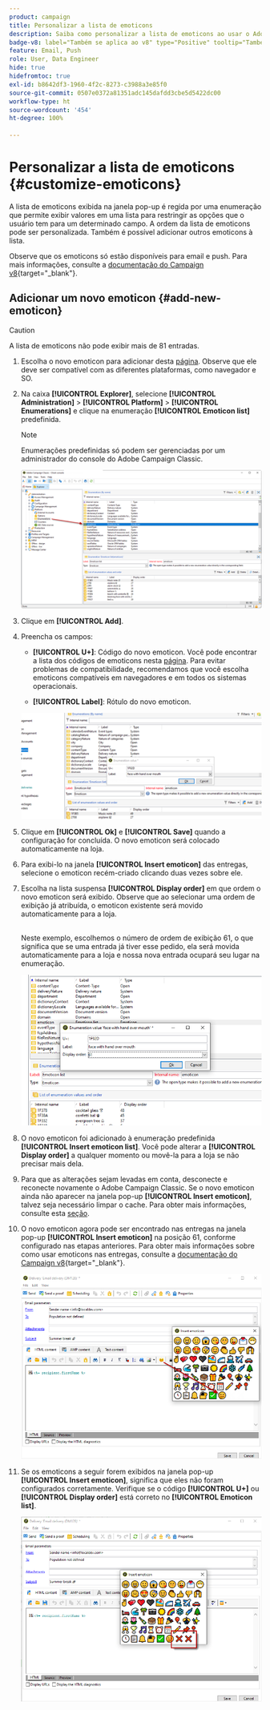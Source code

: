 ```yaml
---
product: campaign
title: Personalizar a lista de emoticons
description: Saiba como personalizar a lista de emoticons ao usar o Adobe Campaign
badge-v8: label="Também se aplica ao v8" type="Positive" tooltip="Também se aplica ao Campaign v8"
feature: Email, Push
role: User, Data Engineer
hide: true
hidefromtoc: true
exl-id: b8642df3-1960-4f2c-8273-c3988a3e85f0
source-git-commit: 0507e0372a81351adc145dafdd3cbe5d5422dc00
workflow-type: ht
source-wordcount: '454'
ht-degree: 100%

---
```


# Personalizar a lista de emoticons {#customize-emoticons}

A lista de emoticons exibida na janela pop-up é regida por uma enumeração que permite exibir valores em uma lista para restringir as opções que o usuário tem para um determinado campo.
A ordem da lista de emoticons pode ser personalizada. Também é possível adicionar outros emoticons à lista.

Observe que os emoticons só estão disponíveis para email e push. Para mais informações, consulte a [documentação do Campaign v8](https://experienceleague.adobe.com/docs/campaign/campaign-v8/send/emails/defining-the-email-content.html?lang=pt-BR#inserting-emoticons){target="_blank"}.


## Adicionar um novo emoticon {#add-new-emoticon}

>[!CAUTION]
>
>A lista de emoticons não pode exibir mais de 81 entradas.

1. Escolha o novo emoticon para adicionar desta [página](https://unicode.org/emoji/charts/full-emoji-list.html). Observe que ele deve ser compatível com as diferentes plataformas, como navegador e SO.

1. Na caixa **[!UICONTROL Explorer]**, selecione **[!UICONTROL Administration]** > **[!UICONTROL Platform]** > **[!UICONTROL Enumerations]** e clique na enumeração **[!UICONTROL Emoticon list]** predefinida.

   >[!NOTE]
   >
   >Enumerações predefinidas só podem ser gerenciadas por um administrador do console do Adobe Campaign Classic.

   ![](assets/emoticon_1.png)

1. Clique em **[!UICONTROL Add]**.

1. Preencha os campos:

   * **[!UICONTROL U+]**: Código do novo emoticon. Você pode encontrar a lista dos códigos de emoticons nesta [página](https://unicode.org/emoji/charts/full-emoji-list.html).
Para evitar problemas de compatibilidade, recomendamos que você escolha emoticons compatíveis em navegadores e em todos os sistemas operacionais.

   * **[!UICONTROL Label]**: Rótulo do novo emoticon.

   ![](assets/emoticon_5.png)

1. Clique em **[!UICONTROL Ok]** e **[!UICONTROL Save]** quando a configuração for concluída.
O novo emoticon será colocado automaticamente na loja.

1. Para exibi-lo na janela **[!UICONTROL Insert emoticon]** das entregas, selecione o emoticon recém-criado clicando duas vezes sobre ele.

1. Escolha na lista suspensa **[!UICONTROL Display order]** em que ordem o novo emoticon será exibido. Observe que ao selecionar uma ordem de exibição já atribuída, o emoticon existente será movido automaticamente para a loja.

   <br>Neste exemplo, escolhemos o número de ordem de exibição 61, o que significa que se uma entrada já tiver esse pedido, ela será movida automaticamente para a loja e nossa nova entrada ocupará seu lugar na enumeração.

   ![](assets/emoticon_2.png)

1. O novo emoticon foi adicionado à enumeração predefinida **[!UICONTROL Insert emoticon list]**. Você pode alterar a **[!UICONTROL Display order]** a qualquer momento ou movê-la para a loja se não precisar mais dela.

1. Para que as alterações sejam levadas em conta, desconecte e reconecte novamente o Adobe Campaign Classic. Se o novo emoticon ainda não aparecer na janela pop-up **[!UICONTROL Insert emoticon]**, talvez seja necessário limpar o cache. Para obter mais informações, consulte esta [seção](../../platform/using/faq-campaign-config.md#perform-soft-cache-clear).

1. O novo emoticon agora pode ser encontrado nas entregas na janela pop-up **[!UICONTROL Insert emoticon]** na posição 61, conforme configurado nas etapas anteriores. Para obter mais informações sobre como usar emoticons nas entregas, consulte a [documentação do Campaign v8](https://experienceleague.adobe.com/docs/campaign/campaign-v8/send/emails/defining-the-email-content.html?lang=pt-BR#inserting-emoticons){target="_blank"}.

   ![](assets/emoticon_4.png)

1. Se os emoticons a seguir forem exibidos na janela pop-up **[!UICONTROL Insert emoticon]**, significa que eles não foram configurados corretamente. Verifique se o código **[!UICONTROL U+]** ou **[!UICONTROL Display order]** está correto no **[!UICONTROL Emoticon list]**.

   ![](assets/emoticon_6.png)
